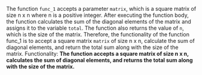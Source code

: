 The function `func_1` accepts a parameter `matrix`, which is a square matrix of size n x n where n is a positive integer. After executing the function body, the function calculates the sum of the diagonal elements of the matrix and assigns it to the variable `total`. The function also returns the value of `n`, which is the size of the matrix. Therefore, the functionality of the function func_1 is to accept a square matrix `matrix` of size n x n, calculate the sum of diagonal elements, and return the total sum along with the size of the matrix.
Functionality: **The function accepts a square matrix of size n x n, calculates the sum of diagonal elements, and returns the total sum along with the size of the matrix.**